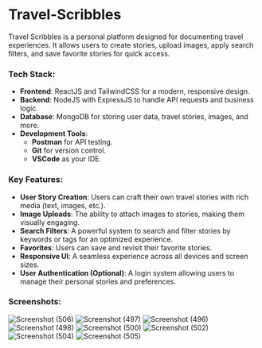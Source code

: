 # Travel-Scribbles
Travel Scribbles is a personal platform designed for documenting travel experiences. It allows users to create stories, upload images, apply search filters, and save favorite stories for quick access.

### **Tech Stack:**
- **Frontend**: ReactJS and TailwindCSS for a modern, responsive design.
- **Backend**: NodeJS with ExpressJS to handle API requests and business logic.
- **Database**: MongoDB for storing user data, travel stories, images, and more.
- **Development Tools**: 
  - **Postman** for API testing.
  - **Git** for version control.
  - **VSCode** as your IDE.

### **Key Features:**
- **User Story Creation**: Users can craft their own travel stories with rich media (text, images, etc.).
- **Image Uploads**: The ability to attach images to stories, making them visually engaging.
- **Search Filters**: A powerful system to search and filter stories by keywords or tags for an optimized experience.
- **Favorites**: Users can save and revisit their favorite stories.
- **Responsive UI**: A seamless experience across all devices and screen sizes.
- **User Authentication (Optional)**: A login system allowing users to manage their personal stories and preferences.

### **Screenshots:**



![Screenshot (506)](https://github.com/user-attachments/assets/824027c8-2b09-462b-8852-96291b0fb00d)
![Screenshot (497)](https://github.com/user-attachments/assets/d51eb7c5-8a86-49cb-9d61-2c07d5b65f86)
![Screenshot (496)](https://github.com/user-attachments/assets/7e574cc6-ddb7-4d03-9c9f-6cccc8009584)
![Screenshot (498)](https://github.com/user-attachments/assets/42970851-3c2b-4328-95ae-2ad3aa12e5a4)
![Screenshot (500)](https://github.com/user-attachments/assets/31e3e5f6-ed0e-4f99-93e2-93f1e8d5c219)
![Screenshot (502)](https://github.com/user-attachments/assets/ffd08fb8-b72a-47fc-a431-013e155db082)
![Screenshot (504)](https://github.com/user-attachments/assets/9deaeb30-1fa5-4c3f-ae06-0f236960b6fe)
![Screenshot (505)](https://github.com/user-attachments/assets/353e1852-de3c-4814-8441-17ff0220f1a3)
